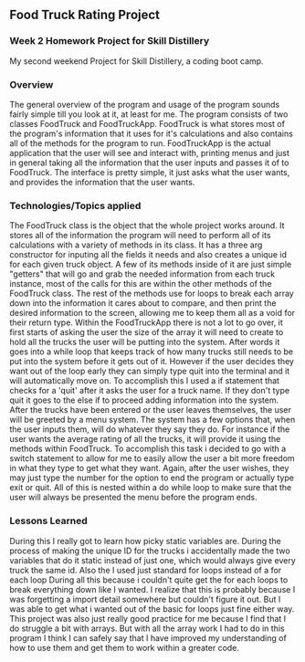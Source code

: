 ## Food Truck Rating Project

### Week 2 Homework Project for Skill Distillery

My second weekend Project for Skill Distillery, a coding boot camp.

### Overview

The general overview of the program and usage of the program sounds fairly simple
till you look at it, at least for me. The program consists of two classes FoodTruck
and FoodTruckApp. FoodTruck is what stores most of the program's information that it
uses for it's calculations and also contains all of the methods for the program to run.
FoodTruckApp is the actual application that the user will see and interact with, printing
menus and just in general taking all the information that the user inputs and passes
it of to FoodTruck. The interface is pretty simple, it just asks what the user wants,
and provides the information that the user wants.

### Technologies/Topics applied

The FoodTruck class is the object that the whole project works around. It stores all of
the information the program will need to perform all of its calculations with a variety
of methods in its class. It has a three arg constructor for inputing all the fields it needs
and also creates a unique id for each given truck object. A few of its methods inside of it
are just simple "getters" that will go and grab the needed information from each truck instance,
most of the calls for this are within the other methods of the FoodTruck class. The rest of the
methods use for loops to break each array down into the information it cares about to compare,
and then print the desired information to the screen, allowing me to keep them all as a void
for their return type. Within the FoodTruckApp there is not a lot to go over, it first starts
of asking the user the size of the array it will need to create to hold all the trucks the user
will be putting into the system. After words it goes into a while loop that keeps track of how many
trucks still needs to be put into the system before it gets out of it. However if the user decides
they want out of the loop early they can simply type quit into the terminal and it will automatically
move on. To accomplish this I used a if statement that checks for a 'quit' after it asks the user for a
truck name. If they don't type quit it goes to the else if to proceed adding information into the system.
After the trucks have been entered or the user leaves themselves, the user will be greeted by a menu
system. The system has a few options that, when the user inputs them, will do whatever they say they do.
For instance if the user wants the average rating of all the trucks, it will provide it using the methods
within FoodTruck. To accomplish this task i decided to go with a switch statement to allow for me to
easily allow the user a bit more freedom in what they type to get what they want. Again, after the user
wishes, they may just type the number for the option to end the program or actually type exit or quit. All of
this is nested within a do while loop to make sure that the user will always be presented the menu before the
program ends.

### Lessons Learned

During this I really got to learn how picky static variables are. During the process of making the unique ID
for the trucks i accidentally made the two variables that do it static instead of just one, which would
always give every truck the same id. Also the I used just standard for loops instead of a for each loop During
all this because i couldn't quite get the for each loops to break everything down like I wanted. I realize that
this is probably because I was forgetting a import detail somewhere but couldn't figure it out. But I was able
to get what i wanted out of the basic for loops just fine either way. This project was also just really good
practice for me because I find that I do struggle a bit with arrays. But with all the array work I had to do
in this program I think I can safely say that I have improved my understanding of how to use them and get them
to work within a greater code.  
